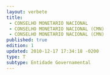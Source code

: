 ```yaml
---
layout: verbete
title:
 - CONSELHO MONETARIO NACIONAL
 - CONSELHO MONETARIO NACIONAL (CMN)
 - CONSELHO MONETARIO NACIONAL (CMN)
published: true
edition: 1  
updated: 2010-12-17 17:34:18 -0200
type: T
subtype: Entidade Governamental
---
```


